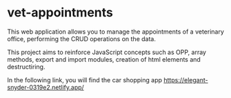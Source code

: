 # vet-appointments
This web application allows you to manage the appointments of a veterinary office, performing the CRUD operations on the data.

This project aims to reinforce JavaScript concepts such as OPP, array methods, export and import modules, creation of html elements and destructiring.

In the following link, you will find the car shopping app https://elegant-snyder-0319e2.netlify.app/
